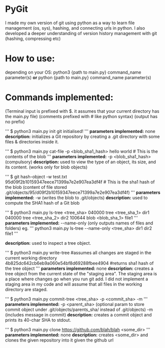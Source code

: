 # PyGit
I made my own version of git using python as a way to learn file management (os, sys), hashing, and connecting urls in python. I also developed a deeper understanding of version history management with git (hashing, compressing etc)

# How to use:
depending on your OS:
python3 {path to main.py} command_name parameter(s)
**or**
python {path to main.py} command_name parameter(s)

# Commands implemented:
(Terminal input is prefixed with $. it assumes that your current directory has the main.py file)
(comments prefixed with # like python syntax)
(output has no prefix)

'''
$ python3 main.py init
git initialised!
'''
**parameters implemented:** none
**description:** initializes a Git repository by creating a .git directory with some files & directories inside it.


'''
$ python3 main.py cat-file -p <blob_sha1_hash>
hello world # This is the contents of the blob
'''
**parameters implemented:** -p <blob_sha1_hash> (compulsory)
**description:** used to view the type of an object, its size, and its content. (works only for blob objects)


'''
$ git hash-object -w test.txt
95d09f2b10159347eece71399a7e2e907ea3df4f # This is the sha1 hash of the blob (content of file stored .git/objects/95/d09f2b10159347eece71399a7e2e907ea3df4f)
'''
**parameters implemented:** -w (writes the blob to .git/objects)
**description:** used to compute the SHA1 hash of a Git blob


'''
$ python3 main.py ls-tree <tree_sha>
040000 tree <tree_sha_1>    dir1
040000 tree <tree_sha_2>    dir2
100644 blob <blob_sha_1>    file1
'''
**parameters implemented:** --name-only (only outputs names of files and folders)
eg.
'''
python3 main.py ls-tree --name-only <tree_sha>
dir1
dir2
file1
'''

**description:** used to inspect a tree object.

'''
$ python3 main.py write-tree #assumes all changes are staged in the current working directory
4b825dc642cb6eb9a060e54bf8d69288fbee4904 #returns sha1 hash of the tree object
'''
**parameters implemented:** none
**description:** creates a tree object from the current state of the "staging area". The staging area is a place where changes go when you run git add.
                 I did not implement a staging area in my code and will assume that all files in the working directory are staged.



'''
$ python3 main.py commit-tree <tree_sha> -p <commit_sha> -m <message>
'''
**parameters implemented:** -p <parent_sha> (optional param to store commit object under .git/objects/parents_sha/ instead of .git/objects) -m (includes message in commit)
**description:** creates a commit object and prints its 40-char SHA to stdout.


'''
$ python3 main.py clone https://github.com/blah/blah <some_dir>
'''
**parameters implemented:** none
**description:** creates <some_dir> and clones the given repository into it given the github url




